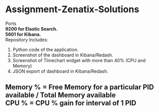 # Assignment-Zenatix-Solutions 
Ports<br>
<b>9200 for Elastic Search.</b><br>
<b>5601 for Kibana.</b><br>
Repository Includes: <br>
<ol>
 <li>Python code of the application.</li>
 <li>Screenshot of the dashboard in Kibana/Redash.</li>
  <li>Screenshot of TImechart widget with more than 40% (CPU and Memory)</li>
 <li>JSON export of dashboard in Kibana/Redash.</li>
 </ol>
<h2>
 Memory % = Free Memory for a particular PID available / Total Memory available <br>
 CPU % = CPU % gain for interval of 1 PID
 </h2>
